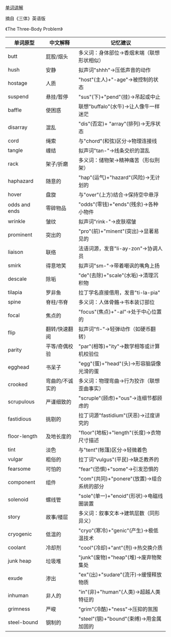 [单词讲解](https://www.bilibili.com/audio/au4876512?type=1?type=6)

摘自《三体》英语版

《The Three-Body Problem》

| 单词原型      | 中文解释               | 记忆建议                                   |
|-------------|----------------------|------------------------------------------|
| butt        | 屁股/烟头            | 多义词：身体部位→香烟末端（联想形状相似）            |
| hush        | 安静                | 拟声词"shhh"→压低声音的动作                   |
| hostage     | 人质                | "host"(主人)+"-age"→被控制的状态               |
| suspend     | 悬挂/暂停           | "sus"(下)+"pend"(挂)→吊起或中止                |
| baffle      | 使困惑              | 联想"buffalo"(水牛)→让人像牛一样迷茫             |
| disarray    | 混乱                | "dis"(否定)+ "array"(排列)→无序状态              |
| cord        | 绳索                | 与"chord"(和弦)区分→物理连接线                 |
| tangle      | 缠结                | 拟声词"tan-"→线条交织的混乱                    |
| rack        | 架子/折磨           | 多义词：储物架→精神痛苦（形似刑架）               |
| haphazard   | 随意的              | "hap"(运气)+"hazard"(风险)→无计划的             |
| hover       | 盘旋                | 与"over"(上方)结合→保持空中悬浮                 |
| odds and ends | 零碎物品           | "odds"(零钱)+"ends"(残余)→各种小物件            |
| wrinkle     | 皱纹                | 拟声词"rink-"→皮肤褶皱                         |
| prominent   | 突出的              | "pro"(前)+"minent"(突出)→显著易见的             |
| liaison     | 联络                | 法语词源，发音"li-ay-zon"→协调人员               |
| smirk       | 得意地笑            | 拟声词"sm-"→带着嘲讽的嘴角上扬                   |
| descale     | 除垢                | "de"(去除)+"scale"(水垢)→清理沉积物              |
| tilapia     | 罗非鱼              | 拉丁学名直接借用，发音"ti-la-pia"                |
| spine       | 脊柱/书脊           | 多义词：人体骨骼→书本装订部位                   |
| focal       | 焦点的              | "focus"(焦点)+"-al"→处于中心位置的               |
| flip          | 翻转/快速翻阅        | 拟声词"fl-"→轻弹动作（如硬币翻转）               |
| parity        | 平等/奇偶校验        | "par"(相等)+"ity"→数学相等或计算机校验位          |
| egghead       | 书呆子               | "egg"(蛋)+"head"(头)→形容脑袋像光滑的蛋          |
| crooked       | 弯曲的/不诚实的      | 多义词：物理弯曲→行为狡诈（联想歪曲事实）           |
| scrupulous    | 严谨细致的           | "scruple"(顾虑)+"ous"→连细节都顾虑的             |
| fastidious    | 挑剔的               | 拉丁词源"fastidium"(厌恶)→过度讲究的             |
| floor-length  | 及地长度的           | "floor"(地板)+"length"(长度)→衣物尺寸描述        |
| tint          | 淡色                | 与"tent"(帐篷)区分→轻微着色                     |
| vulgar        | 粗俗的               | 拉丁词"vulgus"(平民)→缺乏教养的                  |
| fearsome      | 可怕的               | "fear"(恐惧)+"some"→引发恐惧的                   |
| component     | 组件                | "com"(共同)+"ponere"(放置)→组合系统的部分         |
| solenoid      | 螺线管              | "sole"(单一)+"enoid"(形状)→电磁线圈装置          |
| story         | 故事/楼层           | 多义词：叙事文本→建筑层数（同形异义）              |
| cryogenic     | 低温的               | "cryo"(寒冷)+"genic"(产生)→极低温技术            |
| coolant       | 冷却剂              | "cool"(冷却)+"ant"(剂)→热交换介质                |
| junk heap     | 垃圾堆              | "junk"(废物)+"heap"(堆)→废弃物聚集处             |
| exude         | 渗出                | "ex"(出)+"sudare"(流汗)→缓慢释放物质             |
| inhuman       | 非人的               | "in"(非)+"human"(人类)→超越人类特征的             |
| grimness      | 严峻                | "grim"(冷酷)+"ness"→压抑的氛围                  |
| steel-bound   | 钢制的              | "steel"(钢)+"bound"(束缚)→用金属加固的           |